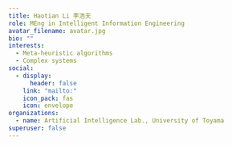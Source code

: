 ```yaml
---
title: Haotian Li 李浩天
role: MEng in Intelligent Information Engineering
avatar_filename: avatar.jpg
bio: ""
interests:
  - Meta-heuristic algorithms
  - Complex systems
social:
  - display:
      header: false
    link: "mailto:"
    icon_pack: fas
    icon: envelope
organizations:
  - name: Artificial Intelligence Lab., University of Toyama
superuser: false
---
```

